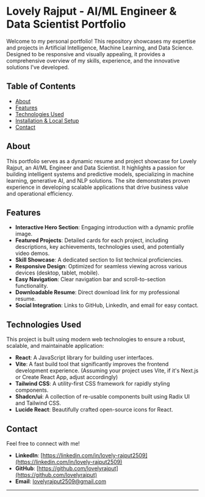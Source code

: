 # Lovely Rajput - AI/ML Engineer & Data Scientist Portfolio

Welcome to my personal portfolio! This repository showcases my expertise and projects in Artificial Intelligence, Machine Learning, and Data Science. Designed to be responsive and visually appealing, it provides a comprehensive overview of my skills, experience, and the innovative solutions I've developed.

## Table of Contents

-   [About](#about)
-   [Features](#features)
-   [Technologies Used](#technologies-used)
-   [Installation & Local Setup](#installation--local-setup)
-   [Contact](#contact)

## About

This portfolio serves as a dynamic resume and project showcase for Lovely Rajput, an AI/ML Engineer and Data Scientist. It highlights a passion for building intelligent systems and predictive models, specializing in machine learning, generative AI, and NLP solutions. The site demonstrates proven experience in developing scalable applications that drive business value and operational efficiency.

## Features

-   **Interactive Hero Section**: Engaging introduction with a dynamic profile image.
-   **Featured Projects**: Detailed cards for each project, including descriptions, key achievements, technologies used, and potentially video demos.
-   **Skill Showcase**: A dedicated section to list technical proficiencies.
-   **Responsive Design**: Optimized for seamless viewing across various devices (desktop, tablet, mobile).
-   **Easy Navigation**: Clear navigation bar and scroll-to-section functionality.
-   **Downloadable Resume**: Direct download link for my professional resume.
-   **Social Integration**: Links to GitHub, LinkedIn, and email for easy contact.

## Technologies Used

This project is built using modern web technologies to ensure a robust, scalable, and maintainable application:

-   **React**: A JavaScript library for building user interfaces.
-   **Vite**: A fast build tool that significantly improves the frontend development experience. (Assuming your project uses Vite, if it's Next.js or Create React App, adjust accordingly)
-   **Tailwind CSS**: A utility-first CSS framework for rapidly styling components.
-   **Shadcn/ui**: A collection of re-usable components built using Radix UI and Tailwind CSS.
-   **Lucide React**: Beautifully crafted open-source icons for React.

## Contact

Feel free to connect with me!

-   **LinkedIn**: [https://linkedin.com/in/lovely-rajput2509](https://linkedin.com/in/lovely-rajput2509)
-   **GitHub**: [https://github.com/lovelyrajput](https://github.com/lovelyrajput)
-   **Email**: lovelyrajput2509@gmail.com

---
